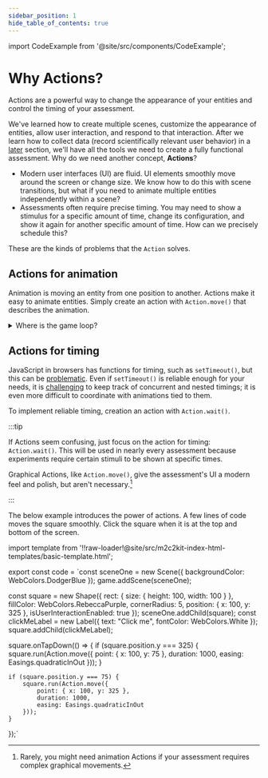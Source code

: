 ```yaml
---
sidebar_position: 1
hide_table_of_contents: true
---
```


import CodeExample from '@site/src/components/CodeExample';

# Why Actions?

Actions are a powerful way to change the appearance of your entities and control the timing of your assessment.

We've learned how to create multiple scenes, customize the appearance of entities, allow user interaction, and respond to that interaction. After we learn how to collect data (record scientifically relevant user behavior) in a [later](../user-data/schemas.md) section, we'll have all the tools we need to create a fully functional assessment. Why do we need another concept, **Actions**?

- Modern user interfaces (UI) are fluid. UI elements smoothly move around the screen or change size. We know how to do this with scene transitions, but what if you need to animate multiple entities independently within a scene?
- Assessments often require precise timing. You may need to show a stimulus for a specific amount of time, change its configuration, and show it again for another specific amount of time. How can we precisely schedule this?

These are the kinds of problems that the `Action` solves.

## Actions for animation

Animation is moving an entity from one position to another. Actions make it easy to animate entities. Simply create an action with `Action.move()` that describes the animation.

<details>
  <summary>Where is the game loop?</summary>
  <p>Each time a device updates its screen, it draws a <a href="https://en.wikipedia.org/wiki/Film_frame">frame</a>. To make it appear that an entity is smoothly moving across the screen, you simply update its position a little bit when you draw the next frame.
  </p>

  <p>In many videogame libraries, there is a concept of a <a href="https://en.wikipedia.org/wiki/Video_game_programming#Game_structure">game loop</a>, which usually executes 60 times per second because most devices update their screen 60 times per second. To move the entity, you adjust its position 60 times per second. You need to keep track of the entity's current position, the position it's moving to, and the amount of time it should take to get there. You also need to keep track of how much time has passed since the entity started moving. This is a lot of work!
  </p>

  <p>Internally, m2c2kit runs a game loop, but the library abstracts this away from the programmer through the <code>Move</code> Action.
  </p>
</details>

## Actions for timing

JavaScript in browsers has functions for timing, such as `setTimeout()`, but this can be [problematic](https://developer.mozilla.org/en-US/docs/Web/API/setTimeout#reasons_for_delays_longer_than_specified). Even if `setTimeout()` is reliable enough for your needs, it is [challenging](https://en.wiktionary.org/wiki/callback_hell) to keep track of concurrent and nested timings; it is even more difficult to coordinate with animations tied to them.

To implement reliable timing, creation an action with `Action.wait()`.

:::tip

If Actions seem confusing, just focus on the action for timing: `Action.wait()`. This will be used in nearly every assessment because experiments require certain stimuli to be shown at specific times.

Graphical Actions, like `Action.move()`, give the assessment's UI a modern feel and polish, but aren't necessary.[^1]

:::

The below example introduces the power of actions. A few lines of code moves the square smoothly. Click the square when it is at the top and bottom of the screen.

import template from '!!raw-loader!@site/src/m2c2kit-index-html-templates/basic-template.html';

export const code = `const sceneOne = new Scene({ backgroundColor: WebColors.DodgerBlue });
game.addScene(sceneOne);
 
const square = new Shape({
    rect: { size: { height: 100, width: 100 } },
    fillColor: WebColors.RebeccaPurple,
    cornerRadius: 5,
    position: { x: 100, y: 325 },
    isUserInteractionEnabled: true
});
sceneOne.addChild(square);
const clickMeLabel = new Label({
    text: "Click me",
    fontColor: WebColors.White
});
square.addChild(clickMeLabel);
 
square.onTapDown(() => {
    if (square.position.y === 325) {
        square.run(Action.move({
            point: { x: 100, y: 75 },
            duration: 1000,
            easing: Easings.quadraticInOut
        }));
    }
 
    if (square.position.y === 75) {
        square.run(Action.move({
            point: { x: 100, y: 325 },
            duration: 1000,
            easing: Easings.quadraticInOut
        }));
    }
});`

<CodeExample code={code} template={template} console="true"/>

[^1]: Rarely, you might need animation Actions if your assessment requires complex graphical movements.
